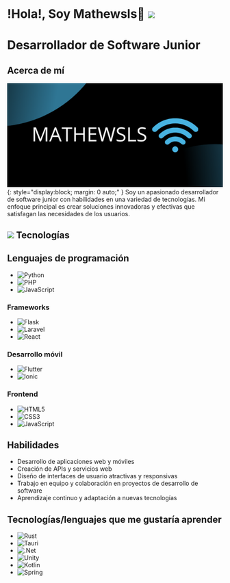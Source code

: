 
# !Hola!, Soy Mathewsls🛜 <img src="https://media.giphy.com/media/hvRJCLFzcasrR4ia7z/giphy.gif" width="35">
# Desarrollador de Software Junior 
## Acerca de mí
![Imagen](https://github.com/mathewsls/mathewsls/blob/main/banner.png){: style="display:block; margin: 0 auto;" }
Soy un apasionado desarrollador de software junior con habilidades en una variedad de tecnologías. Mi enfoque principal es crear soluciones innovadoras y efectivas que satisfagan las necesidades de los usuarios.

## <img src="https://media2.giphy.com/media/QssGEmpkyEOhBCb7e1/giphy.gif?cid=ecf05e47a0n3gi1bfqntqmob8g9aid1oyj2wr3ds3mg700bl&rid=giphy.gif" width ="25"> Tecnologías
## Lenguajes de programación

* ![Python](https://img.shields.io/badge/python-3670A0?style=for-the-badge&logo=python&logoColor=ffdd54)
* ![PHP](https://img.shields.io/badge/php-%23777BB4.svg?style=for-the-badge&logo=php&logoColor=white)
* ![JavaScript](https://img.shields.io/badge/javascript-%23323330.svg?style=for-the-badge&logo=javascript&logoColor=%23F7DF1E)

### Frameworks

* ![Flask](https://img.shields.io/badge/flask-%23000.svg?style=for-the-badge&logo=flask&logoColor=white)
* ![Laravel](https://img.shields.io/badge/laravel-%23FF2D20.svg?style=for-the-badge&logo=laravel&logoColor=white)
* ![React](https://img.shields.io/badge/react-%2320232a.svg?style=for-the-badge&logo=react&logoColor=%2361DAFB)

### Desarrollo móvil

* ![Flutter](https://img.shields.io/badge/Flutter-%2302569B.svg?style=for-the-badge&logo=Flutter&logoColor=white)
* ![Ionic](https://img.shields.io/badge/Ionic-%233880FF.svg?style=for-the-badge&logo=Ionic&logoColor=white)

### Frontend

* ![HTML5](https://img.shields.io/badge/html5-%23E34F26.svg?style=for-the-badge&logo=html5&logoColor=white)
* ![CSS3](https://img.shields.io/badge/css3-%231572B6.svg?style=for-the-badge&logo=css3&logoColor=white)
* ![JavaScript](https://img.shields.io/badge/javascript-%23323330.svg?style=for-the-badge&logo=javascript&logoColor=%23F7DF1E)


## Habilidades


* Desarrollo de aplicaciones web y móviles
* Creación de APIs y servicios web
* Diseño de interfaces de usuario atractivas y responsivas
* Trabajo en equipo y colaboración en proyectos de desarrollo de software
* Aprendizaje continuo y adaptación a nuevas tecnologías

## Tecnologías/lenguajes que me gustaría aprender
* ![Rust](https://img.shields.io/badge/rust-%23000000.svg?style=for-the-badge&logo=rust&logoColor=white)
* ![Tauri](https://img.shields.io/badge/tauri-%2324C8DB.svg?style=for-the-badge&logo=tauri&logoColor=%23FFFFFF)
* ![.Net](https://img.shields.io/badge/.NET-5C2D91?style=for-the-badge&logo=.net&logoColor=white)
* ![Unity](https://img.shields.io/badge/unity-%23000000.svg?style=for-the-badge&logo=unity&logoColor=white)
* ![Kotlin](https://img.shields.io/badge/kotlin-%237F52FF.svg?style=for-the-badge&logo=kotlin&logoColor=white)
* ![Spring](https://img.shields.io/badge/spring-%236DB33F.svg?style=for-the-badge&logo=spring&logoColor=white)
